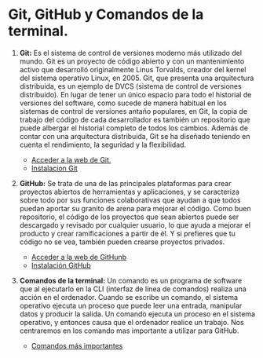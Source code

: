 # Git, GitHub y Comandos de la terminal.

1. **Git:** Es el sistema de control de versiones moderno más utilizado del mundo. Git es un proyecto de código abierto y con un mantenimiento activo que desarrolló originalmente Linus Torvalds, creador del kernel del sistema operativo Linux, en 2005. Git, que presenta una arquitectura distribuida, es un ejemplo de DVCS (sistema de control de versiones distribuido). En lugar de tener un único espacio para todo el historial de versiones del software, como sucede de manera habitual en los sistemas de control de versiones antaño populares, en Git, la copia de trabajo del código de cada desarrollador es también un repositorio que puede albergar el historial completo de todos los cambios. Además de contar con una arquitectura distribuida, Git se ha diseñado teniendo en cuenta el rendimiento, la seguridad y la flexibilidad.

    - [Acceder a la web de Git.](https://git-scm.com/)
    - [Instalacion Git](/instalacion_git.md)

2. **GitHub:** Se trata de una de las principales plataformas para crear proyectos abiertos de herramientas y aplicaciones, y se caracteriza sobre todo por sus funciones colaborativas que ayudan a que todos puedan aportar su granito de arena para mejorar el código. Como buen repositorio, el código de los proyectos que sean abiertos puede ser descargado y revisado por cualquier usuario, lo que ayuda a mejorar el producto y crear ramificaciones a partir de él. Y si prefieres que tu código no se vea, también pueden crearse proyectos privados.

   - [Acceder a la web de GitHunb](https://github.com/)
   - [Instalación GitHub](/instalacion_github.md)

3. **Comandos de la terminal:** Un comando es un programa de software que al ejecutarlo en la CLI (interfaz de línea de comandos) realiza una acción en el ordenador. Cuando se escribe un comando, el sistema operativo ejecuta un proceso que puede leer una entrada, manipular datos y producir la salida. Un comando ejecuta un proceso en el sistema operativo, y entonces causa que el ordenador realice un trabajo. Nos centraremos en los comando mas importante a utilizar para GitHub.

    - [Comandos más importantes](/comandos.md)

